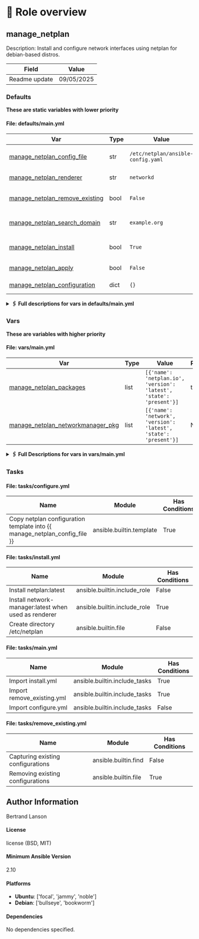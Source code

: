 <!-- DOCSIBLE START -->

# 📃 Role overview

## manage_netplan



Description: Install and configure network interfaces using netplan for debian-based distros.


| Field                | Value           |
|--------------------- |-----------------|
| Readme update        | 09/05/2025 |








### Defaults

**These are static variables with lower priority**

#### File: defaults/main.yml

| Var          | Type         | Value       |Required    | Title       |
|--------------|--------------|-------------|-------------|-------------|
| [manage_netplan_config_file](defaults/main.yml#L9)   | str   | `/etc/netplan/ansible-config.yaml` |    false  |  Netplan configuration file |
| [manage_netplan_renderer](defaults/main.yml#L16)   | str   | `networkd` |    false  |  Netplan renderer |
| [manage_netplan_remove_existing](defaults/main.yml#L23)   | bool   | `False` |    false  |  Remove existing configurations |
| [manage_netplan_search_domain](defaults/main.yml#L30)   | str   | `example.org` |    true  |  Netplan search domain |
| [manage_netplan_install](defaults/main.yml#L37)   | bool   | `True` |    false  |  Manage Netplan installation |
| [manage_netplan_apply](defaults/main.yml#L44)   | bool   | `False` |    false  |  Apply Netplan configuration |
| [manage_netplan_configuration](defaults/main.yml#L51)   | dict   | `{}` |    true  |  Netplan configuration |
<details>
<summary><b>🖇️ Full descriptions for vars in defaults/main.yml</b></summary>
<br>
<b>manage_netplan_config_file:</b> Specifies the file path for the Netplan configuration.<br>
The file must have a .yaml extension, as some Netplan versions may not support .yml.<br>
<br>
<b>manage_netplan_renderer:</b> Defines the backend used by Netplan to apply network settings.<br>
Possible values are 'NetworkManager' or 'networkd'.<br>
<br>
<b>manage_netplan_remove_existing:</b> Determines whether to delete all existing Netplan configurations before applying new ones.<br>
Set to true to remove all configurations in /etc/netplan.<br>
<br>
<b>manage_netplan_search_domain:</b> Sets the search domain for hostname resolution in the Netplan configuration.<br>
The search domain is used for resolving unqualified hostnames.<br>
<br>
<b>manage_netplan_install:</b> Controls whether the Netplan package should be installed.<br>
Set to true to ensure Netplan is installed.<br>
<br>
<b>manage_netplan_apply:</b> Specifies whether to apply the Netplan configuration after changes are made.<br>
Set to true to automatically apply the configuration.<br>
<br>
<b>manage_netplan_configuration:</b> Defines the Netplan configuration as a dictionary.<br>
Use this to specify the desired network settings.<br>
<br>
<br>
</details>


### Vars

**These are variables with higher priority**
#### File: vars/main.yml

| Var          | Type         | Value       |Required    | Title       |
|--------------|--------------|-------------|-------------|-------------|
| [manage_netplan_packages](vars/main.yml#L7)   | list   | `[{'name': 'netplan.io', 'version': 'latest', 'state': 'present'}]` |    true  |  netplan configuration file |
| [manage_netplan_networkmanager_pkg](vars/main.yml#L11)   | list   | `[{'name': 'network', 'version': 'latest', 'state': 'present'}]` |    None  |  None |
<details>
<summary><b>🖇️ Full Descriptions for vars in vars/main.yml</b></summary>
<br>
<b>manage_netplan_packages:</b> This file is used to configure the netplan module.
<br>
<br>
</details>


### Tasks


#### File: tasks/configure.yml

| Name | Module | Has Conditions |
| ---- | ------ | --------- |
| Copy netplan configuration template into {{ manage_netplan_config_file }} | ansible.builtin.template | True |

#### File: tasks/install.yml

| Name | Module | Has Conditions |
| ---- | ------ | --------- |
| Install netplan:latest | ansible.builtin.include_role | False |
| Install network-manager:latest when used as renderer | ansible.builtin.include_role | True |
| Create directory /etc/netplan | ansible.builtin.file | False |

#### File: tasks/main.yml

| Name | Module | Has Conditions |
| ---- | ------ | --------- |
| Import install.yml | ansible.builtin.include_tasks | True |
| Import remove_existing.yml | ansible.builtin.include_tasks | True |
| Import configure.yml | ansible.builtin.include_tasks | False |

#### File: tasks/remove_existing.yml

| Name | Module | Has Conditions |
| ---- | ------ | --------- |
| Capturing existing configurations | ansible.builtin.find | False |
| Removing existing configurations | ansible.builtin.file | True |







## Author Information
Bertrand Lanson

#### License

license (BSD, MIT)

#### Minimum Ansible Version

2.10

#### Platforms

- **Ubuntu**: ['focal', 'jammy', 'noble']
- **Debian**: ['bullseye', 'bookworm']


#### Dependencies

No dependencies specified.
<!-- DOCSIBLE END -->
